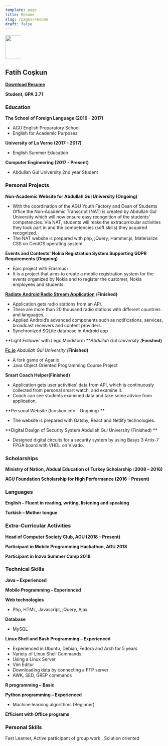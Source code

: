 ```yaml
---
template: page
title: Resume
slug: /pages/resume
draft: false
---
```

<div class="float-right" style="width: 50px">
	<img style="width: 75px" src="/media/Agu.png">
</div>

## Fatih Coşkun

**[Download Resume](https://drive.google.com/uc?export=download&id=1C531QExbDUbnYkTMr6RXPA3i4rFblOFM)**

**Student, GPA 3.71**

### Education

**The School of Foreign Language (2016 - 2017)**

* AGU English Preparatory School
* English for Academic Purposes

**University of La Verne (2017 - 2017)**

* English Summer Education

**Computer Engineering (2017 - Present)**

* Abdullah Gul University 2nd year Student

### Personal Projects

**Non-Academic Website for Abdullah Gul University (Ongoing)**

* With the coordination of the AGU Youth Factory and Dean of Students Office the Non-Academic Transcript (NAT) is created by Abdullah Gul University which will now ensure easy recognition  of the students&#39; competencies. Via NAT, students will make the extracurricular activities they took part in and the competencies (soft skills) they acquired recognized.
* The NAT website is prepared with php, jQuery, Hammer.js, Materialize CSS on CentOS operating system.

**Events and Contests' Nokia Registration System Supporting GDPR Requirements (Ongoing)**

* Epic project with Erasmus+
* It is a project that aims to create a mobile registration system for the events organized by Nokia and to register the customer, Nokia employees and students.

[**Radiate Android Radio Stream Application**](https://github.com/fcoskunn/Radiate) (**Finished)**

* Application gets radio stations from an API.
* There are more than 20 thousand radio stations with different countries and languages.
* Applied Android’s advanced components such as notifications, services, broadcast
  receivers and content providers.
* Synchronized SQLite database in Android app

**Light Follower with Lego Mindstorm **_Abdullah Gul University (_**Finished)**

[**Fc.io**](https://github.com/fcoskunn/Fc.io) _Abdullah Gul University (_**Finished)**

* A fork game of Agar.io
* Java Object Oriented Programming Course Project

**Smart Coach Helper(Finished)**
* Application gets user activities’ data from API, which is continuously collected from personal smart watch, and examine it.
* Coach can see students examined data and take some advice from application.

**Personal Website (fcoskun.info - Ongoing)**
* The website is prepared with Gatsby, React and Netlify technologies.

**Digital Design of Security System Abdullah Gul University (Finished)**
* Designed digital circuits for a security system by using Basys 3 Artix-7 FPGA board with VHDL on Vivado.

### Scholarships

**Ministry of Nation, Abdual Education of Turkey Scholarship** (**2008 – 2016)**

**AGU Foundation Scholarship for High Performance (2016 – Present)**

### Languages

**English – Fluent in reading, writing, listening and speaking**

**Turkish – Mother tongue**

### Extra-Curricular Activities

**Head of Computer Society Club, AGU (2018 – Present)**

**Participant in Mobile Programming Hackathon, AGU 2018**

**Participant in Inzva Summer Camp 2018**

### Technical Skills

**Java – Experienced**

**Mobile Programming – Experienced**

**Web technologies**

* Php, HTML, Javascript, jQuery, Ajax

**Database**

* MySQL

**Linux Shell and Bash Programming – Experienced**

* Experienced in Ubuntu, Debian, Fedora and Arch for 5 years
* Variety of Linux Shell Commands
* Using a Linux Server
* Vim Editor
* Downloading data by connecting a FTP server
* AWK, SED, GREP commands

**R programming –**  **Basic**

**Python programming – Experienced**

* Machine learning algorithms (Beginner)

**Efficient with Office programs**

### Personal Skills
Fast Learner,
Active participant of group work,
Solution oriented
